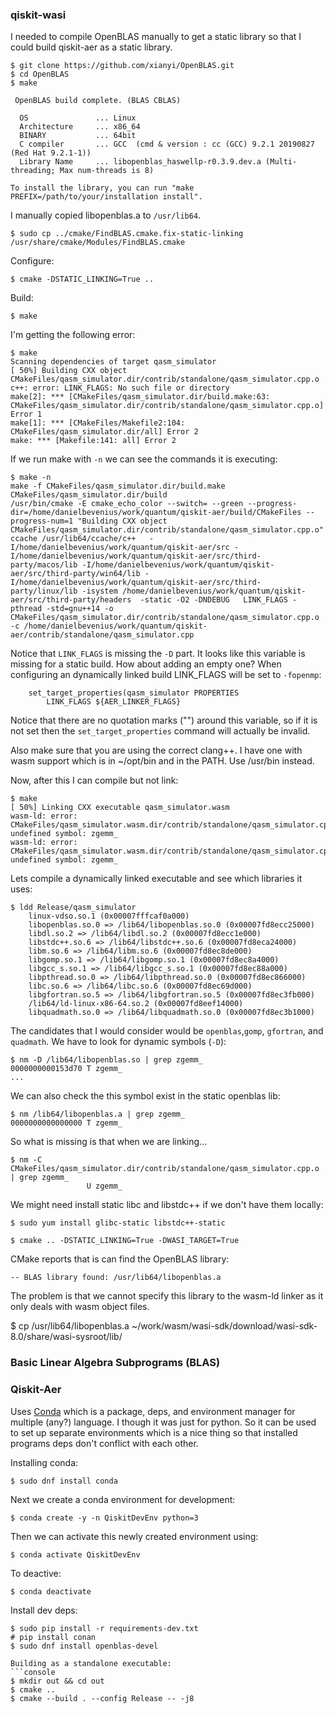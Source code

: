 ### qiskit-wasi

I needed to compile OpenBLAS manually to get a static library so that I could
build qiskit-aer as a static library.
```console
$ git clone https://github.com/xianyi/OpenBLAS.git
$ cd OpenBLAS
$ make

 OpenBLAS build complete. (BLAS CBLAS)

  OS               ... Linux             
  Architecture     ... x86_64               
  BINARY           ... 64bit                 
  C compiler       ... GCC  (cmd & version : cc (GCC) 9.2.1 20190827 (Red Hat 9.2.1-1))
  Library Name     ... libopenblas_haswellp-r0.3.9.dev.a (Multi-threading; Max num-threads is 8)

To install the library, you can run "make PREFIX=/path/to/your/installation install".
```
I manually copied libopenblas.a to `/usr/lib64`.


```console
$ sudo cp ../cmake/FindBLAS.cmake.fix-static-linking /usr/share/cmake/Modules/FindBLAS.cmake
```

Configure:
```console
$ cmake -DSTATIC_LINKING=True ..
```
Build:
```console
$ make
```
I'm getting the following error:
```console
$ make
Scanning dependencies of target qasm_simulator
[ 50%] Building CXX object CMakeFiles/qasm_simulator.dir/contrib/standalone/qasm_simulator.cpp.o
c++: error: LINK_FLAGS: No such file or directory
make[2]: *** [CMakeFiles/qasm_simulator.dir/build.make:63: CMakeFiles/qasm_simulator.dir/contrib/standalone/qasm_simulator.cpp.o] Error 1
make[1]: *** [CMakeFiles/Makefile2:104: CMakeFiles/qasm_simulator.dir/all] Error 2
make: *** [Makefile:141: all] Error 2
```
If we run make with `-n` we can see the commands it is executing:
```console
$ make -n
make -f CMakeFiles/qasm_simulator.dir/build.make CMakeFiles/qasm_simulator.dir/build
/usr/bin/cmake -E cmake_echo_color --switch= --green --progress-dir=/home/danielbevenius/work/quantum/qiskit-aer/build/CMakeFiles --progress-num=1 "Building CXX object CMakeFiles/qasm_simulator.dir/contrib/standalone/qasm_simulator.cpp.o"
ccache /usr/lib64/ccache/c++   -I/home/danielbevenius/work/quantum/qiskit-aer/src -I/home/danielbevenius/work/quantum/qiskit-aer/src/third-party/macos/lib -I/home/danielbevenius/work/quantum/qiskit-aer/src/third-party/win64/lib -I/home/danielbevenius/work/quantum/qiskit-aer/src/third-party/linux/lib -isystem /home/danielbevenius/work/quantum/qiskit-aer/src/third-party/headers  -static -O2 -DNDEBUG   LINK_FLAGS -pthread -std=gnu++14 -o CMakeFiles/qasm_simulator.dir/contrib/standalone/qasm_simulator.cpp.o -c /home/danielbevenius/work/quantum/qiskit-aer/contrib/standalone/qasm_simulator.cpp
```
Notice that `LINK_FLAGS` is missing the `-D` part. It looks like this variable
is missing for a static build. How about adding an empty one?
When configuring an dynamically linked build LINK_FLAGS will be set to `-fopenmp`:
```
	set_target_properties(qasm_simulator PROPERTIES
		LINK_FLAGS ${AER_LINKER_FLAGS}
```
Notice that there are no quotation marks ("") around this variable, so if it is
not set then the `set_target_properties` command will actually be invalid.

Also make sure that you are using the correct clang++. I have one with wasm support
which is in ~/opt/bin and in the PATH. Use /usr/bin instead.

Now, after this I can compile but not link:
```console
$ make
[ 50%] Linking CXX executable qasm_simulator.wasm
wasm-ld: error: CMakeFiles/qasm_simulator.wasm.dir/contrib/standalone/qasm_simulator.cpp.o: undefined symbol: zgemm_
wasm-ld: error: CMakeFiles/qasm_simulator.wasm.dir/contrib/standalone/qasm_simulator.cpp.o: undefined symbol: zgemm_
```

Lets compile a dynamically linked executable and see which libraries it uses:
```console
$ ldd Release/qasm_simulator 
	linux-vdso.so.1 (0x00007fffcaf0a000)
	libopenblas.so.0 => /lib64/libopenblas.so.0 (0x00007fd8ecc25000)
	libdl.so.2 => /lib64/libdl.so.2 (0x00007fd8ecc1e000)
	libstdc++.so.6 => /lib64/libstdc++.so.6 (0x00007fd8eca24000)
	libm.so.6 => /lib64/libm.so.6 (0x00007fd8ec8de000)
	libgomp.so.1 => /lib64/libgomp.so.1 (0x00007fd8ec8a4000)
	libgcc_s.so.1 => /lib64/libgcc_s.so.1 (0x00007fd8ec88a000)
	libpthread.so.0 => /lib64/libpthread.so.0 (0x00007fd8ec866000)
	libc.so.6 => /lib64/libc.so.6 (0x00007fd8ec69d000)
	libgfortran.so.5 => /lib64/libgfortran.so.5 (0x00007fd8ec3fb000)
	/lib64/ld-linux-x86-64.so.2 (0x00007fd8eef14000)
	libquadmath.so.0 => /lib64/libquadmath.so.0 (0x00007fd8ec3b1000)
```
The candidates that I would consider would be `openblas`,`gomp`, `gfortran`, and
`quadmath`.
We have to look for dynamic symbols (`-D`):
```console
$ nm -D /lib64/libopenblas.so | grep zgemm_
0000000000153d70 T zgemm_
...
```
We can also check the this symbol exist in the static openblas lib:
```console
$ nm /lib64/libopenblas.a | grep zgemm_
0000000000000000 T zgemm_
```
So what is missing is that when we are linking...


```console
$ nm -C CMakeFiles/qasm_simulator.dir/contrib/standalone/qasm_simulator.cpp.o | grep zgemm_
                 U zgemm_
```

We might need install static libc and libstdc++ if we don't have them locally:
```console
$ sudo yum install glibc-static libstdc++-static
```
```console
$ cmake .. -DSTATIC_LINKING=True -DWASI_TARGET=True
```
CMake reports that is can find the OpenBLAS library:
```
-- BLAS library found: /usr/lib64/libopenblas.a
```
The problem is that we cannot specify this library to the wasm-ld linker as it
only deals with wasm object files.

$ cp /usr/lib64/libopenblas.a ~/work/wasm/wasi-sdk/download/wasi-sdk-8.0/share/wasi-sysroot/lib/


### Basic Linear Algebra Subprograms (BLAS)


### Qiskit-Aer
Uses [Conda](https://docs.conda.io/en/latest/) which is a package, deps, and
environment manager for multiple (any?) language. I though it was just for
python.
So it can be used to set up separate environments which is a nice thing so that
installed programs deps don't conflict with each other.

Installing conda:
```console
$ sudo dnf install conda
```
Next we create a conda environment for development:
```console
$ conda create -y -n QiskitDevEnv python=3
```
Then we can activate this newly created environment using:
```console
$ conda activate QiskitDevEnv
```
To deactive:
```console
$ conda deactivate
```
Install dev deps:
```console
$ sudo pip install -r requirements-dev.txt
# pip install conan
$ sudo dnf install openblas-devel

Building as a standalone executable:
```console
$ mkdir out && cd out
$ cmake ..
$ cmake --build . --config Release -- -j8
```


